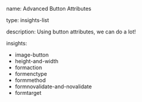 name: Advanced Button Attributes

type: insights-list

description: Using button attributes, we can do a lot!

insights:
  - image-button
  - height-and-width
  - formaction
  - formenctype
  - formmethod
  - formnovalidate-and-novalidate
  - formtarget
